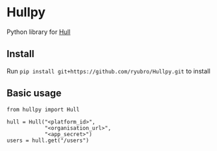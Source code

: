 # Hullpy
Python library for [Hull](https://www.hull.io)

## Install
Run `pip install git+https://github.com/ryubro/Hullpy.git` to install

## Basic usage
```
from hullpy import Hull

hull = Hull("<platform_id>",
            "<organisation_url>",
            "<app_secret>")
users = hull.get("/users")
```
